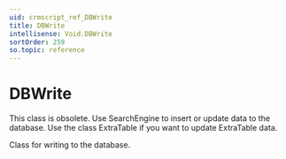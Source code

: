 ```yaml
---
uid: crmscript_ref_DBWrite
title: DBWrite
intellisense: Void.DBWrite
sortOrder: 259
so.topic: reference
---
```


# DBWrite

This class is obsolete. Use SearchEngine to insert or update data to the database. Use the class ExtraTable if you want to update ExtraTable data.

Class for writing to the database. 
